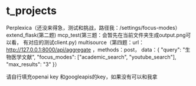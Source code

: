 # t_projects

Perplexica（还没来得急，测试和挑战，路径我：/settings/focus-modes）
extend_flask(第二题)
mcp_test(第三题：会暂先在当前文件夹生成output.png可以看， 有对应的测试client.py)
multisource（第四题：url：http://127.0.0.1:8000/api/aggregate ，methods：post， data：{
    "query": "生物医学文献",
    "focus_modes": ["academic_search", "youtube_search"],
    "max_results": "3"
}）

请自行填充openai key 和googleapis的key，如果没有可以和我拿


